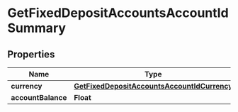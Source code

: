 # GetFixedDepositAccountsAccountIdSummary

## Properties
Name | Type | Description | Notes
------------ | ------------- | ------------- | -------------
**currency** | [**GetFixedDepositAccountsAccountIdCurrency**](GetFixedDepositAccountsAccountIdCurrency.md) |  |  [optional]
**accountBalance** | **Float** |  |  [optional]

